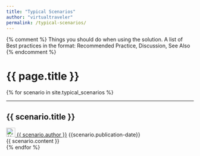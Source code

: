 ```yaml
---
title: "Typical Scenarios"
author: "virtualtraveler"
permalink: /typical-scenarios/
---
```


{% comment %}
 Things you should do when using the solution. A list of Best practices in the format: Recommended Practice, Discussion, See Also
{% endcomment %}

# {{ page.title }}

{% for scenario in site.typical_scenarios %}
<article>
  <hr>
  <h2 id="{{scenario.id}}">{{ scenario.title }}</h2>
  <div class="article-meta">
      <a href="{{ page.github-url }}{{ scenario.author }}" class="post-author">
          <img src="{{ page.github-url }}{{ scenario.author }}.png" class="avatar" alt="{{ scenario.author }} avatar" width="24" height="24">
          {{ scenario.author }}</a>	
      <span class="date">{{scenario.publication-date}}</span>
  </div>
  <div class="article-content">
      {{ scenario.content }}
  </div>
</article>
{% endfor %}
